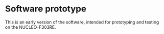 # Software prototype

This is an early version of the software, intended for prototyping and testing on the NUCLEO-F303RE.

